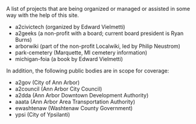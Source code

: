A list of projects that are being organized or managed or assisted
in some way with the help of this site.

* a2civictech (organized by Edward Vielmetti)
* a2geeks (a non-profit with a board; current board president is Ryan Burns)
* arborwiki (part of the non-profit Localwiki, led by Philip Neustrom)
* park-cemetery (Marquette, MI cemetery information)
* michigan-foia (a book by Edward Vielmetti)

In addition, the following public bodies are in scope for coverage:

* a2gov (City of Ann Arbor)
* a2council (Ann Arbor City Council)
* a2dda (Ann Arbor Downtown Development Authority)
* aaata (Ann Arbor Area Transportation Authority)
* ewashtenaw (Washtenaw County Government)
* ypsi (City of Ypsilanti)

